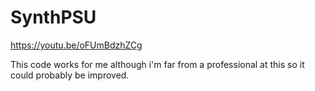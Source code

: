 # SynthPSU
https://youtu.be/oFUmBdzhZCg

This code works for me although i'm far from a professional at this so it could probably be improved.
